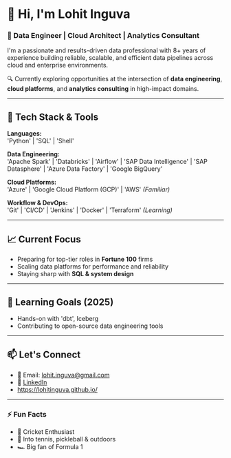 # 👋 Hi, I'm Lohit Inguva

### 💼 Data Engineer | Cloud Architect | Analytics Consultant

I'm a passionate and results-driven data professional with 8+ years of experience building reliable, scalable, and efficient data pipelines across cloud and enterprise environments.

🔍 Currently exploring opportunities at the intersection of **data engineering**, **cloud platforms**, and **analytics consulting** in high-impact domains.

---

## 🚀 Tech Stack & Tools

**Languages:**  
'Python' | 'SQL' | 'Shell'

**Data Engineering:**  
'Apache Spark' | 'Databricks' | 'Airflow' | 'SAP Data Intelligence' | 'SAP Datasphere' | 'Azure Data Factory' | 'Google BigQuery'

**Cloud Platforms:**  
'Azure' | 'Google Cloud Platform (GCP)' | 'AWS' *(Familiar)*

**Workflow & DevOps:**  
'Git' | 'CI/CD' | 'Jenkins' | 'Docker' | 'Terraform' *(Learning)*

---

## 📈 Current Focus

- Preparing for top-tier roles in **Fortune 100** firms
- Scaling data platforms for performance and reliability
- Staying sharp with **SQL & system design**

---

## 🌱 Learning Goals (2025)

- Hands-on with 'dbt', Iceberg
- Contributing to open-source data engineering tools

---

## 📫 Let's Connect

- 📧 Email: lohit.inguva@gmail.com
- 🔗 [LinkedIn](https://www.linkedin.com/in/lohitinguva/)
- https://lohitinguva.github.io/
---

### ⚡ Fun Facts
- 🏏 Cricket Enthusiast 
- 🎾 Into tennis, pickleball & outdoors
- 🏎️ Big fan of Formula 1
